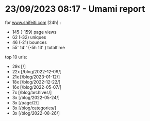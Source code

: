 # 23/09/2023 08:17 - Umami report
for www.shifeiti.com [24h] :

 - 145 (-159) page views
 - 62 (-32) uniques
 - 46 (-21) bounces
 - 55' 14'' (-5h 13' ) totaltime


top 10 urls:
 - 29x [/]
 - 22x [/blog/2022-12-09/]
 - 21x [/blog/2023-01-12/]
 - 18x [/blog/2022-12-22/]
 - 16x [/blog/2022-05-07/]
 - 7x [/blog/archives/]
 - 3x [/blog/2022-05-24/]
 - 3x [/page/2/]
 - 3x [/blog/categories/]
 - 3x [/blog/2022-08-26/]


